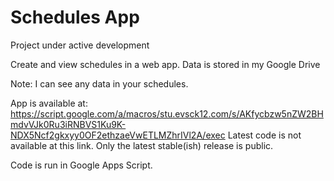 # Schedules App
Project under active development

Create and view schedules in a web app. Data is stored in my Google Drive

Note: I can see any data in your schedules.

App is available at:
https://script.google.com/a/macros/stu.evsck12.com/s/AKfycbzw5nZW2BHmdvVJk0Ru3iRNBVS1Ku9K-NDX5Ncf2gkxyy0OF2ethzaeVwETLMZhrIVl2A/exec
Latest code is not available at this link. Only the latest stable(ish) release is public.

Code is run in Google Apps Script.

